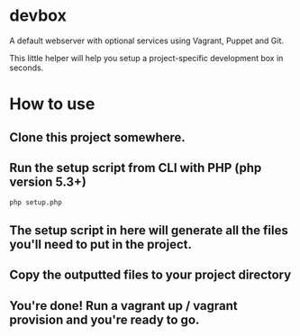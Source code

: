 devbox
======

A default webserver with optional services using Vagrant, Puppet and Git.

This little helper will help you setup a project-specific development box in seconds.

# How to use
## Clone this project somewhere.
## Run the setup script from CLI with PHP (php version 5.3+)
```
php setup.php
```
## The setup script in here will generate all the files you'll need to put in the project.
## Copy the outputted files to your project directory
## You're done! Run a vagrant up / vagrant provision and you're ready to go.